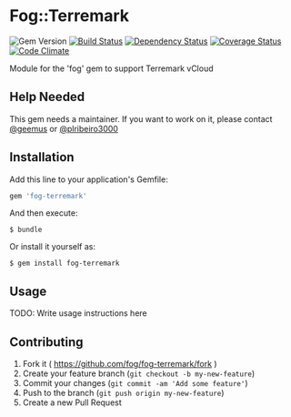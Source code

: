 # Fog::Terremark

![Gem Version](https://badge.fury.io/rb/fog-terremark.svg) [![Build Status](https://travis-ci.org/fog/fog-terremark.svg?branch=master)](https://travis-ci.org/fog/fog-terremark) [![Dependency Status](https://gemnasium.com/fog/fog-terremark.svg)](https://gemnasium.com/fog/fog-terremark) [![Coverage Status](https://img.shields.io/coveralls/fog/fog-terremark.svg)](https://coveralls.io/r/fog/fog-terremark?branch=master) [![Code Climate](https://codeclimate.com/github/fog/fog-terremark.png)](https://codeclimate.com/github/fog/fog-terremark)

Module for the 'fog' gem to support Terremark vCloud

## Help Needed

This gem needs a maintainer. If you want to work on it, please contact
[@geemus](mailto:geemus@gmail.com) or [@plribeiro3000](mailto:plribeiro3000@gmail.com)

## Installation

Add this line to your application's Gemfile:

```ruby
gem 'fog-terremark'
```

And then execute:

    $ bundle

Or install it yourself as:

    $ gem install fog-terremark

## Usage

TODO: Write usage instructions here

## Contributing

1. Fork it ( https://github.com/fog/fog-terremark/fork )
2. Create your feature branch (`git checkout -b my-new-feature`)
3. Commit your changes (`git commit -am 'Add some feature'`)
4. Push to the branch (`git push origin my-new-feature`)
5. Create a new Pull Request
